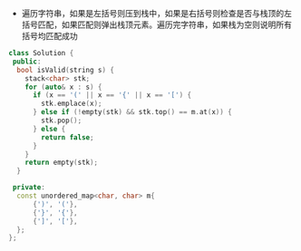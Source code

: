 * 遍历字符串，如果是左括号则压到栈中，如果是右括号则检查是否与栈顶的左括号匹配，如果匹配则弹出栈顶元素。遍历完字符串，如果栈为空则说明所有括号均匹配成功

```cpp
class Solution {
 public:
  bool isValid(string s) {
    stack<char> stk;
    for (auto& x : s) {
      if (x == '(' || x == '{' || x == '[') {
        stk.emplace(x);
      } else if (!empty(stk) && stk.top() == m.at(x)) {
        stk.pop();
      } else {
        return false;
      }
    }
    return empty(stk);
  }

 private:
  const unordered_map<char, char> m{
      {')', '('},
      {'}', '{'},
      {']', '['},
  };
};
```
